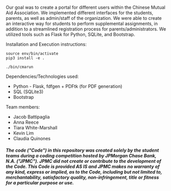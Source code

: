 Our goal was to create a portal for different users within the Chinese Mutual Aid Association. We implemented different interfaces for the students, parents, as well as admin/staff of the organization. We were able to create an interactive way for students to perform supplemental assignments, in addition to a streamlined registration process for parents/administrators. We utilized tools such as Flask for Python, SQLite, and Bootstrap. 

Installation and Execution instructions:
```
source env/bin/activate
pip3 install -e .

./bin/cmarun
```

Dependencies/Technologies used:
- Python - Flask, fdfgen + PDFtk (for PDF generation)
- SQL (SQLite3)
- Bootstrap


Team members:
- Jacob Battipaglia
- Anna Reece
- Tiara White-Marshall
- Kevin Lim
- Claudia Quinones

##### The code ("Code") in this repository was created solely by the student teams during a coding competition hosted by JPMorgan Chase Bank, N.A. ("JPMC").						JPMC did not create or contribute to the development of the Code.  This Code is provided AS IS and JPMC makes no warranty of any kind, express or implied, as to the Code,						including but not limited to, merchantability, satisfactory quality, non-infringement, title or fitness for a particular purpose or use.